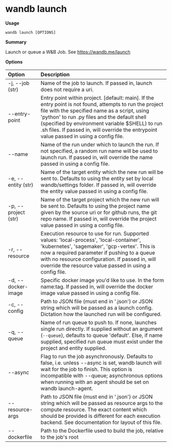 # wandb launch

**Usage**

`wandb launch [OPTIONS]`

**Summary**

Launch or queue a W&B Job. See https://wandb.me/launch

**Options**

| **Option** | **Description** |
| :--- | :--- |
| -j, --job (str) | Name of the job to launch. If passed in,   launch does not require a uri. |
| --entry-point | Entry point within project. [default: main].   If the entry point is not found, attempts to run the project file with the specified name   as a script, using 'python' to run .py files and the default shell (specified by   environment variable $SHELL) to run .sh files. If passed in, will override the   entrypoint value passed in using a config file. |
| --name | Name of the run under which to launch the   run. If not specified, a random run name will be used to launch run. If passed in,   will override the name passed in using a config file. |
| -e, --entity (str) | Name of the target entity which the new run   will be sent to. Defaults to using the entity set by local wandb/settings folder.   If passed in, will override the entity value passed in using a config file. |
| -p, --project (str) | Name of the target project which the new run   will be sent to. Defaults to using the project name given by the source uri or for   github runs, the git repo name. If passed in, will override the project value passed   in using a config file. |
| -r, --resource | Execution resource to use for run. Supported   values: 'local-process', 'local-container', 'kubernetes', 'sagemaker', 'gcp-vertex'.   This is now a required parameter if pushing to a queue with no resource configuration.   If passed in, will override the resource value passed in using a config file. |
| -d, --docker-image | Specific docker image you'd like to use. In the form name:tag. If passed in, will   override the docker image value passed in using a config file. |
| -c, --config | Path to JSON file (must end in '.json') or   JSON string which will be passed as a launch config. Dictation how the launched run will   be configured. |
| -q, --queue | Name of run queue to push to. If none,   launches single run directly. If supplied without an argument (`--queue`), defaults to   queue 'default'. Else, if name supplied, specified run queue must exist under the   project and entity supplied. |
| --async | Flag to run the job asynchronously. Defaults   to false, i.e. unless --async is set, wandb launch will wait for the job to finish. This   option is incompatible with --queue; asynchronous options when running with an   agent should be set on wandb launch-agent. |
| --resource-args | Path to JSON file (must end in '.json') or   JSON string which will be passed as resource args to the compute resource. The exact   content which should be provided is different for each execution backend. See   documentation for layout of this file. |
| --dockerfile | Path to the Dockerfile used to build the   job, relative to the job's root |

